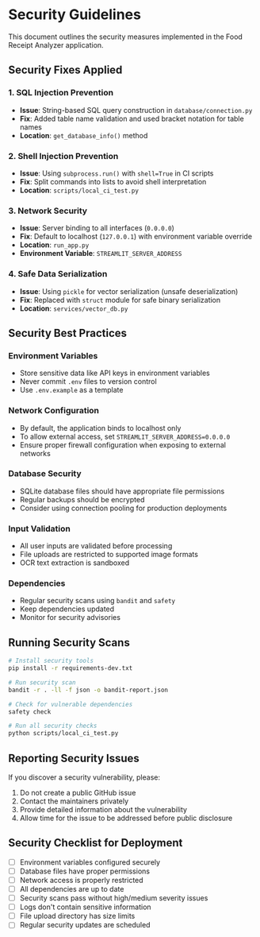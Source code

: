 # Security Guidelines

This document outlines the security measures implemented in the Food Receipt Analyzer application.

## Security Fixes Applied

### 1. SQL Injection Prevention
- **Issue**: String-based SQL query construction in `database/connection.py`
- **Fix**: Added table name validation and used bracket notation for table names
- **Location**: `get_database_info()` method

### 2. Shell Injection Prevention
- **Issue**: Using `subprocess.run()` with `shell=True` in CI scripts
- **Fix**: Split commands into lists to avoid shell interpretation
- **Location**: `scripts/local_ci_test.py`

### 3. Network Security
- **Issue**: Server binding to all interfaces (`0.0.0.0`)
- **Fix**: Default to localhost (`127.0.0.1`) with environment variable override
- **Location**: `run_app.py`
- **Environment Variable**: `STREAMLIT_SERVER_ADDRESS`

### 4. Safe Data Serialization
- **Issue**: Using `pickle` for vector serialization (unsafe deserialization)
- **Fix**: Replaced with `struct` module for safe binary serialization
- **Location**: `services/vector_db.py`

## Security Best Practices

### Environment Variables
- Store sensitive data like API keys in environment variables
- Never commit `.env` files to version control
- Use `.env.example` as a template

### Network Configuration
- By default, the application binds to localhost only
- To allow external access, set `STREAMLIT_SERVER_ADDRESS=0.0.0.0`
- Ensure proper firewall configuration when exposing to external networks

### Database Security
- SQLite database files should have appropriate file permissions
- Regular backups should be encrypted
- Consider using connection pooling for production deployments

### Input Validation
- All user inputs are validated before processing
- File uploads are restricted to supported image formats
- OCR text extraction is sandboxed

### Dependencies
- Regular security scans using `bandit` and `safety`
- Keep dependencies updated
- Monitor for security advisories

## Running Security Scans

```bash
# Install security tools
pip install -r requirements-dev.txt

# Run security scan
bandit -r . -ll -f json -o bandit-report.json

# Check for vulnerable dependencies
safety check

# Run all security checks
python scripts/local_ci_test.py
```

## Reporting Security Issues

If you discover a security vulnerability, please:

1. Do not create a public GitHub issue
2. Contact the maintainers privately
3. Provide detailed information about the vulnerability
4. Allow time for the issue to be addressed before public disclosure

## Security Checklist for Deployment

- [ ] Environment variables configured securely
- [ ] Database files have proper permissions
- [ ] Network access is properly restricted
- [ ] All dependencies are up to date
- [ ] Security scans pass without high/medium severity issues
- [ ] Logs don't contain sensitive information
- [ ] File upload directory has size limits
- [ ] Regular security updates are scheduled